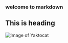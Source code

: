 ### welcome to markdown
## This is heading
![Image of Yaktocat](https://octodex.github.com/images/yaktocat.png)
